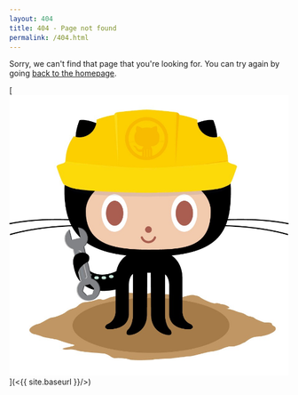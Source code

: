 ```yaml
---
layout: 404
title: 404 - Page not found
permalink: /404.html
---
```


Sorry, we can't find that page that you're looking for. You can try again by going [back to the homepage](<{{ site.baseurl }}/>).

[![](<./images/404.jpg> "Constructocat by https://github.com/jasoncostello")](<{{ site.baseurl }}/>)

